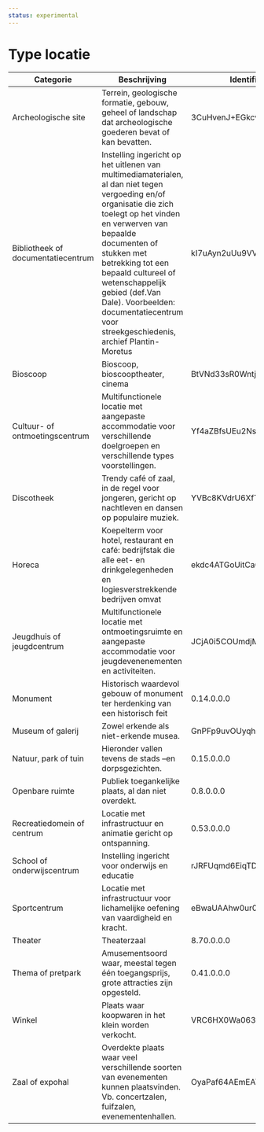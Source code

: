 ```yaml
---
status: experimental
---
```


# Type locatie

| Categorie | Beschrijving | Identifier |
| --- | --- | --- |
| Archeologische site | Terrein, geologische formatie, gebouw, geheel of landschap dat archeologische goederen bevat of kan bevatten. | 3CuHvenJ+EGkcvhXLg9Ykg |
| Bibliotheek of documentatiecentrum | Instelling ingericht op het uitlenen van multimediamaterialen, al dan niet tegen vergoeding en/of organisatie die zich toelegt op het vinden en verwerven van bepaalde documenten of stukken met betrekking tot een bepaald cultureel of wetenschappelijk gebied (def.Van Dale). Voorbeelden: documentatiecentrum voor streekgeschiedenis, archief Plantin-Moretus | kI7uAyn2uUu9VV6Z3uWZTA |
| Bioscoop | Bioscoop, bioscooptheater, cinema | BtVNd33sR0WntjALVbyp3w |
| Cultuur- of ontmoetingscentrum | Multifunctionele locatie met aangepaste accommodatie voor verschillende doelgroepen en verschillende types voorstellingen. | Yf4aZBfsUEu2NsQqsprngw |
| Discotheek | Trendy café of zaal, in de regel voor jongeren, gericht op nachtleven en dansen op populaire muziek. | YVBc8KVdrU6XfTNvhMYUpg |
| Horeca | Koepelterm voor hotel, restaurant en café: bedrijfstak die alle eet- en drinkgelegenheden en logiesverstrekkende bedrijven omvat | ekdc4ATGoUitCa0e6me6xA |
| Jeugdhuis of jeugdcentrum | Multifunctionele locatie met ontmoetingsruimte en aangepaste accommodatie voor jeugdevenenementen en activiteiten. | JCjA0i5COUmdjMwcyjNAFA |
| Monument | Historisch waardevol gebouw of monument ter herdenking van een historisch feit | 0.14.0.0.0 |
| Museum of galerij | Zowel erkende als niet-erkende musea. | GnPFp9uvOUyqhOckIFMKmg |
| Natuur, park of tuin | Hieronder vallen tevens de stads –en dorpsgezichten. | 0.15.0.0.0 |
| Openbare ruimte | Publiek toegankelijke plaats, al dan niet overdekt. | 0.8.0.0.0 |
| Recreatiedomein of centrum | Locatie met infrastructuur en animatie gericht op ontspanning. | 0.53.0.0.0 |
| School of onderwijscentrum | Instelling ingericht voor onderwijs en educatie | rJRFUqmd6EiqTD4c7HS90w |
| Sportcentrum | Locatie met infrastructuur voor lichamelijke oefening van vaardigheid en kracht. | eBwaUAAhw0ur0Z02i5ttnw |
| Theater | Theaterzaal | 8.70.0.0.0 |
| Thema of pretpark | Amusementsoord waar, meestal tegen één toegangsprijs, grote attracties zijn opgesteld. | 0.41.0.0.0 |
| Winkel | Plaats waar koopwaren in het klein worden verkocht. | VRC6HX0Wa063sq98G5ciqw |
| Zaal of expohal | Overdekte plaats waar veel verschillende soorten van evenementen kunnen plaatsvinden. Vb. concertzalen, fuifzalen, evenementenhallen. | OyaPaf64AEmEAYXHeLMAtA |


